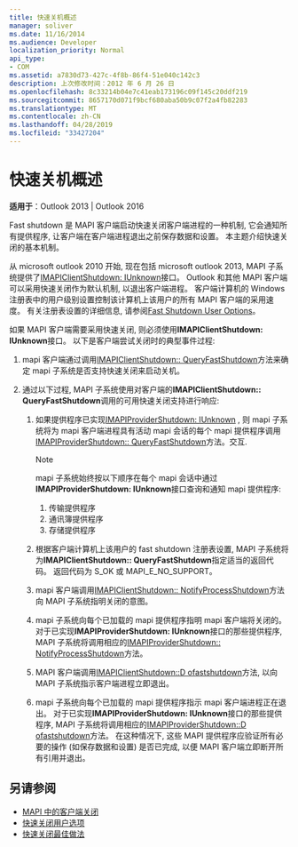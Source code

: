 ```yaml
---
title: 快速关机概述
manager: soliver
ms.date: 11/16/2014
ms.audience: Developer
localization_priority: Normal
api_type:
- COM
ms.assetid: a7830d73-427c-4f8b-86f4-51e040c142c3
description: 上次修改时间：2012 年 6 月 26 日
ms.openlocfilehash: 8c33214b04e7c41eab173196c09f145c20ddf219
ms.sourcegitcommit: 8657170d071f9bcf680aba50b9c07f2a4fb82283
ms.translationtype: MT
ms.contentlocale: zh-CN
ms.lasthandoff: 04/28/2019
ms.locfileid: "33427204"
---
```

# <a name="fast-shutdown-overview"></a>快速关机概述

**适用于**：Outlook 2013 | Outlook 2016 
  
Fast shutdown 是 MAPI 客户端启动快速关闭客户端进程的一种机制, 它会通知所有提供程序, 让客户端在客户端进程退出之前保存数据和设置。 本主题介绍快速关闭的基本机制。 

从 microsoft outlook 2010 开始, 现在包括 microsoft outlook 2013, MAPI 子系统提供了[IMAPIClientShutdown: IUnknown](imapiclientshutdowniunknown.md)接口。 Outlook 和其他 MAPI 客户端可以采用快速关闭作为默认机制, 以退出客户端进程。 客户端计算机的 Windows 注册表中的用户级别设置控制该计算机上该用户的所有 MAPI 客户端的采用速度。 有关注册表设置的详细信息, 请参阅[Fast Shutdown User Options](fast-shutdown-user-options.md)。
  
如果 MAPI 客户端需要采用快速关闭, 则必须使用**IMAPIClientShutdown: IUnknown**接口。 以下是客户端尝试关闭时的典型事件过程: 
  
1. mapi 客户端通过调用[IMAPIClientShutdown:: QueryFastShutdown](imapiclientshutdown-queryfastshutdown.md)方法来确定 mapi 子系统是否支持快速关闭来启动关机。 
    
2. 通过以下过程, MAPI 子系统使用对客户端的**IMAPIClientShutdown:: QueryFastShutdown**调用的可用快速关闭支持进行响应: 
    
    1. 如果提供程序已实现[IMAPIProviderShutdown: IUnknown](imapiprovidershutdowniunknown.md) , 则 mapi 子系统将为 mapi 客户端进程具有活动 mapi 会话的每个 mapi 提供程序调用[IMAPIProviderShutdown:: QueryFastShutdown](imapiprovidershutdown-queryfastshutdown.md)方法。交互. 
        
       > [!NOTE]
       >  mapi 子系统始终按以下顺序在每个 mapi 会话中通过**IMAPIProviderShutdown: IUnknown**接口查询和通知 mapi 提供程序:
       > 1. 传输提供程序
       > 2. 通讯簿提供程序
       > 3. 存储提供程序 
    
    2. 根据客户端计算机上该用户的 fast shutdown 注册表设置, MAPI 子系统将为**IMAPIClientShutdown:: QueryFastShutdown**指定适当的返回代码。 返回代码为 S_OK 或 MAPI_E_NO_SUPPORT。
        
    3. mapi 客户端调用[IMAPIClientShutdown:: NotifyProcessShutdown](imapiclientshutdown-notifyprocessshutdown.md)方法向 MAPI 子系统指明关闭的意图。 
        
    4. mapi 子系统向每个已加载的 mapi 提供程序指明 mapi 客户端将关闭的。 对于已实现**IMAPIProviderShutdown: IUnknown**接口的那些提供程序, MAPI 子系统将调用相应的[IMAPIProviderShutdown:: NotifyProcessShutdown](imapiprovidershutdown-notifyprocessshutdown.md)方法。 
        
    5. MAPI 客户端调用[IMAPIClientShutdown::D ofastshutdown](imapiclientshutdown-dofastshutdown.md)方法, 以向 MAPI 子系统指示客户端进程立即退出。 
        
    6. mapi 子系统向每个已加载的 mapi 提供程序指示 mapi 客户端进程正在退出。 对于已实现**IMAPIProviderShutdown: IUnknown**接口的那些提供程序, MAPI 子系统将调用相应的[IMAPIProviderShutdown::D ofastshutdown](imapiprovidershutdown-dofastshutdown.md)方法。 在这种情况下, 这些 MAPI 提供程序应验证所有必要的操作 (如保存数据和设置) 是否已完成, 以便 MAPI 客户端立即断开所有引用并退出。 
    
## <a name="see-also"></a>另请参阅

- [MAPI 中的客户端关闭](client-shutdown-in-mapi.md)
- [快速关闭用户选项](fast-shutdown-user-options.md)
- [快速关闭最佳做法](best-practices-for-fast-shutdown.md)


